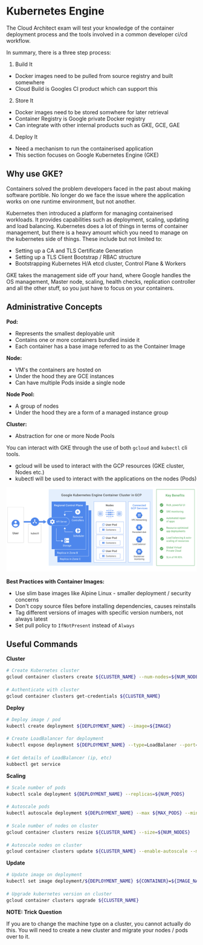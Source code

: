 # Kubernetes Engine

The Cloud Architect exam will test your knowledge of the container deployment 
process and the tools involved in a common developer ci/cd workflow.

In summary, there is a three step process:

1. Build It
  * Docker images need to be pulled from source registry and built somewhere
  * Cloud Build is Googles CI product which can support this

2. Store It
  * Docker images need to be stored somwhere for later retrieval
  * Container Registry is Google private Docker registry
  * Can integrate with other internal products such as GKE, GCE, GAE 
  
4. Deploy It
  * Need a mechanism to run the containerised application
  * This section focuses on Google Kubernetes Engine (GKE)
  
## Why use GKE?

Containers solved the problem developers faced in the past about making software
portible. No longer do we face the issue where the application works on one runtime
environment, but not another.

Kubernetes then introduced a platform for managing containerised workloads. It 
provides capabilities such as deployment, scaling, updating and load balancing.
Kubernetes does a lot of things in terms of container management, but there is a
heavy amount which you need to manage on the kubernetes side of things. These
include but not limited to:
* Setting up a CA and TLS Certificate Generation
* Setting up a TLS Client Bootstrap / RBAC structure
* Bootstrapping Kubernetes H/A etcd cluster, Control Plane & Workers

GKE takes the management side off your hand, where Google handles the OS management,
Master node, scaling, health checks, replication controller and all the other 
stuff, so you just have to focus on your containers. 

## Administrative Concepts

**Pod:**
* Represents the smallest deployable unit
* Contains one or more containers bundled inside it
* Each container has a base image referred to as the Container Image

**Node:**
* VM's the containers are hosted on
* Under the hood they are GCE instances
* Can have multiple Pods inside a single node

**Node Pool:**
* A group of nodes
* Under the hood they are a form of a managed instance group

**Cluster:**
* Abstraction for one or more Node Pools

You can interact with GKE through the use of both `gcloud` and `kubectl` cli tools.
* gcloud will be used to interact with the GCP resources (GKE cluster, Nodes etc.)
* kubectl will be used to interact with the applications on the nodes (Pods)

![GKE](./assets/015-gke-display.png)

**Best Practices with Container Images:**

* Use slim base images like Alpine Linux - smaller deployment / security concerns
* Don't copy source files before installing dependencies, causes reinstalls
* Tag different versions of images with specific version numbers, not always latest
* Set pull policy to `IfNotPresent` instead of `Always`

## Useful Commands

**Cluster**

```sh
# Create Kubernetes cluster
gcloud container clusters create ${CLUSTER_NAME} --num-nodes=${NUM_NODES}

# Authenticate with cluster
gcloud container clusters get-credentials ${CLUSTER_NAME}
```

**Deploy**

```sh
# Deploy image / pod
kubectl create deployment ${DEPLOYMENT_NAME} --image=${IMAGE}

# Create LoadBalancer for deployment
kubectl expose deployment ${DEPLOYMENT_NAME} --type=LoadBalaner --port=${PORT} --target-port=${TARGET_PORT}

# Get details of LoadBalancer (ip, etc)
kubbectl get service
```

**Scaling**

```sh
# Scale number of pods
kubectl scale deployment ${DEPLOYMENT_NAME} --replicas=${NUM_PODS}

# Autoscale pods
kubectl autoscale deployment ${DEPLOYMENT_NAME} --max ${MAX_PODS} --min ${MIN_PODS} --cpu-percent ${CPU_PERCENT}

# Scale number of nodes on cluster
gcloud container clusters resize ${CLUSTER_NAME} --size=${NUM_NODES}

# Autoscale nodes on cluster
gcloud container clusters update ${CLUSTER_NAME} --enable-autoscale --min-nodes ${MIN_NODES} --max-nodes ${MAX_NODES}
```

**Update**

```sh
# Update image on deployment
kubectl set image deployment/${DEPLOYMENT_NAME} ${CONTAINER}=${IMAGE_NAME}

# Upgrade kubernetes version on cluster
gcloud container clusters upgrade ${CLUSTER_NAME}
```

**NOTE: Trick Question**

If you are to change the machine type on a cluster, you cannot actually do this.
You will need to create a new cluster and migrate your nodes / pods over to it.
